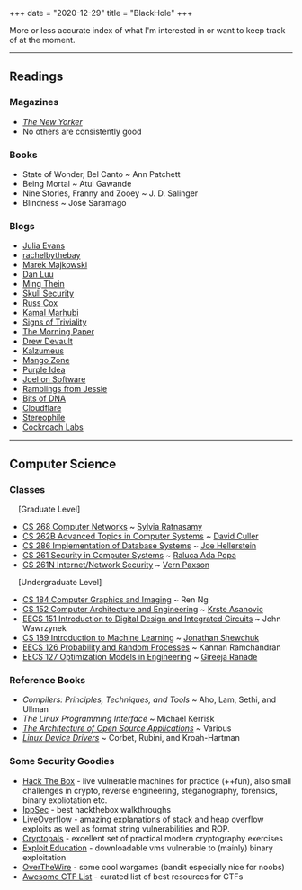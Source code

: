 +++
date = "2020-12-29"
title = "BlackHole"
+++

More or less accurate index of what I'm interested in or want to keep track of at the moment.

---

## Readings

### Magazines
- *[The New Yorker](https://www.newyorker.com/magazine)* 
- No others are consistently good

### Books
- State of Wonder, Bel Canto ~ Ann Patchett 
- Being Mortal ~ Atul Gawande
- Nine Stories, Franny and Zooey ~ J. D. Salinger
- Blindness ~ Jose Saramago

### Blogs
- [Julia Evans](https://jvns.ca/)
- [rachelbythebay](https://rachelbythebay.com/w)
- [Marek Majkowski](https://idea.popcount.org/)
- [Dan Luu](https://danluu.com/)
- [Ming Thein](https://blog.mingthein.com/)
- [Skull Security](https://www.skullsecurity.org/)
- [Russ Cox](https://research.swtch.com/)
- [Kamal Marhubi](http://kamalmarhubi.com/blog/)
- [Signs of Triviality](https://www.netmeister.org/blog/browser-startup.html)
- [The Morning Paper](https://blog.acolyer.org/)
- [Drew Devault](https://drewdevault.com/)
- [Kalzumeus](https://www.kalzumeus.com/****)
- [Mango Zone](https://mango.pdf.zone)
- [Purple Idea](https://purpleidea.com/blog/)
- [Joel on Software](https://www.joelonsoftware.com/)
- [Ramblings from Jessie](https://blog.jessfraz.com/)
- [Bits of DNA](https://liorpachter.wordpress.com/)
- [Cloudflare](https://blog.cloudflare.com/)
- [Stereophile](https://www.stereophile.com)
- [Cockroach Labs](https://www.cockroachlabs.com/blog)

---

## Computer Science

### Classes

&nbsp;&nbsp;&nbsp; [Graduate Level]
- [CS 268 Computer Networks](https://people.eecs.berkeley.edu/~sylvia/cs268-2019///index.html) ~ [Sylvia Ratnasamy](https://people.eecs.berkeley.edu/~sylvia/)
- [CS 262B Advanced Topics in Computer Systems](https://deculler.github.io/cs262b-sp20/#) ~ [David Culler](https://eecs.berkeley.edu/~culler)
- [CS 286 Implementation of Database Systems](https://sites.google.com/site/cs286fall2014/home) ~ [Joe Hellerstein](http://db.cs.berkeley.edu/jmh/)
- [CS 261 Security in Computer Systems](https://inst.eecs.berkeley.edu/~cs261/fa18/) ~ [Raluca Ada Popa](https://people.eecs.berkeley.edu/~raluca/)
- [CS 261N Internet/Network Security](http://www.icir.org/vern/cs261n/) ~ [Vern Paxson](https://www.icir.org/vern/)

&nbsp;&nbsp;&nbsp; [Undergraduate Level]
- [CS 184 Computer Graphics and Imaging](https://cs184.eecs.berkeley.edu/sp20) ~ Ren Ng
- [CS 152 Computer Architecture and Engineering](https://inst.eecs.berkeley.edu/~cs152/sp20/) ~ [Krste Asanovic](https://people.eecs.berkeley.edu/~krste/)
- [EECS 151 Introduction to Digital Design and Integrated Circuits](https://inst.eecs.berkeley.edu//~eecs151/sp18/) ~ John Wawrzynek
- [CS 189 Introduction to Machine Learning](https://people.eecs.berkeley.edu/~jrs/189/) ~ [Jonathan Shewchuk](http://www.cs.berkeley.edu/~jrs)
- [EECS 126 Probability and Random Processes](https://inst.eecs.berkeley.edu/~ee126/sp20/) ~ Kannan Ramchandran
- [EECS 127 Optimization Models in Engineering](https://inst.eecs.berkeley.edu//~ee127/sp20/) ~ [Gireeja Ranade](https://www2.eecs.berkeley.edu/Faculty/Homepages/gireeja.html)

### Reference Books
- *Compilers: Principles, Techniques, and Tools* ~ Aho, Lam, Sethi, and Ullman
- *The Linux Programming Interface* ~ Michael Kerrisk
- *[The Architecture of Open Source Applications](https://aosabook.org/en/index.html)* ~ Various
- *[Linux Device Drivers](https://lwn.net/Kernel/LDD3/)* ~ Corbet, Rubini, and Kroah-Hartman

### Some Security Goodies
- [Hack The Box](https://www.hackthebox.eu/) - live vulnerable machines for practice (++fun), also small challenges in crypto, reverse engineering, steganography, forensics, binary expliotation etc.
- [IppSec](https://www.youtube.com/channel/UCa6eh7gCkpPo5XXUDfygQQA/) - best hackthebox walkthroughs
- [LiveOverflow](https://www.youtube.com/channel/UClcE-kVhqyiHCcjYwcpfj9w) - amazing explanations of stack and heap overflow exploits as well as format string vulnerabilities and ROP.
- [Cryptopals](https://cryptopals.com/) - excellent set of practical modern cryptography exercises
- [Exploit Education](https://exploit.education/) - downloadable vms vulnerable to (mainly) binary exploitation
- [OverTheWire](https://overthewire.org/wargames/) - some cool wargames (bandit especially nice for noobs)
- [Awesome CTF List](https://github.com/apsdehal/awesome-ctf) - curated list of best resources for CTFs